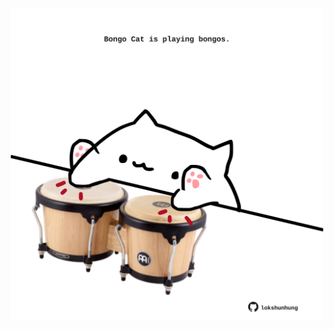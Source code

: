 <!-- built at 21/09/2022, 15:00:54 UTC -->
<p align="center">
  <img width="500" height="500" src="./ReadmeImage.svg">
</p>
